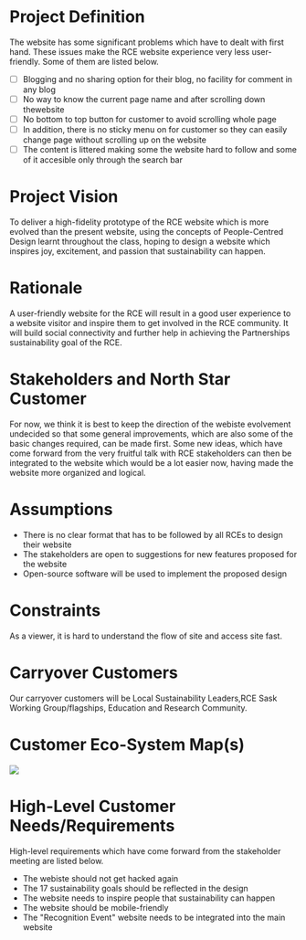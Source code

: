 # Project Definition

The website has some significant problems which have to dealt with first hand. These issues make the RCE website experience very less user-friendly. Some of them are listed below.

- [ ] Blogging and no sharing option for their blog, no facility for comment in any blog
- [ ] No way to know the current page name and after scrolling down thewebsite 
- [ ] No bottom to top button for customer to avoid scrolling whole page
- [ ] In addition, there is no sticky menu on for customer so they can easily change page without scrolling up on the website
- [ ] The content is littered making some the website hard to follow and some of it accesible only through the search bar

# Project Vision

To deliver a high-fidelity prototype of the RCE website which is more evolved than the present website, using the concepts of People-Centred Design learnt throughout the class, hoping to design a website which inspires joy, excitement, and passion that sustainability can happen.

# Rationale

A user-friendly website for the RCE will result in a good user experience to a website visitor and inspire them to get involved in the RCE community. It will build social connectivity and further help in achieving the Partnerships sustainability goal of the RCE.

# Stakeholders and North Star Customer

For now, we think it is best to keep the direction of the webiste evolvement undecided so that some general improvements, which are also some of the basic changes required, can be made first. Some new ideas, which have come forward from the very fruitful talk with 
RCE stakeholders can then be integrated to the website which would be a lot easier now, having made the website more organized and logical.

# Assumptions

* There is no clear format that has to be followed by all RCEs to design their website
* The stakeholders are open to suggestions for new features proposed for the website
* Open-source software will be used to implement the proposed design

# Constraints
As a viewer, it is hard to understand the flow of site and access site fast.

# Carryover Customers
Our carryover customers will be Local Sustainability Leaders,RCE Sask Working Group/flagships, Education and Research Community.

# Customer Eco-System Map(s)
![](raw.png)

# High-Level Customer Needs/Requirements

High-level requirements which have come forward from the stakeholder meeting are listed below.
* The webiste should not get hacked again
* The 17 sustainability goals should be reflected in the design
* The website needs to inspire people that sustainability can happen
* The website should be mobile-friendly
* The "Recognition Event" website needs to be integrated into the main website
